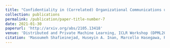 ```yaml
---
title: "Confidentiality in (Correlated) Organizational Communications using Pufferfish Privacy"
collection: publications
permalink: /publication/paper-title-number-7
date: 2021-01-30
paperurl: 'http://arxiv.org/abs/2105.13418'
venue: 'Distributed and Private Machine Learning, ICLR Workshop (DPML2021)'
citation: 'Masoumeh Shafieinejad, Huseyin A. Inan, Marcello Hasegawa, Robert Sim, Confidentiality in (correlated) organizational communications using Pufferfish privacy, DPML2021'
---
```

